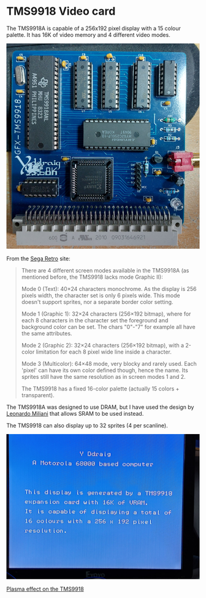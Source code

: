 # TMS9918 Video card

The TMS9918A is capable of a 256x192 pixel display with a 15 colour palette. It has 16K of video memory and 4 different video modes.

![TMS9918 Video Card](/artwork/images/gfx-tms9918.jpg)

From the [Sega Retro](https://segaretro.org/TMS9918) site:

>There are 4 different screen modes available in the TMS9918A (as mentioned before, the TMS9918 lacks mode Graphic II):
>
>Mode 0 (Text): 40×24 characters monochrome. As the display is 256 pixels width, the character set is only 6 pixels wide. This mode doesn't support sprites, nor a separate border color setting.
>
>Mode 1 (Graphic 1): 32×24 characters (256×192 bitmap), where for each 8 characters in the character set the foreground and background color can be set. The chars "0"-"7" for example all have the same attributes.
>
>Mode 2 (Graphic 2): 32×24 characters (256×192 bitmap), with a 2-color limitation for each 8 pixel wide line inside a character.
>
>Mode 3 (Multicolor): 64×48 mode, very blocky and rarely used. Each 'pixel' can have its own color defined though, hence the name. Its sprites still have the same resolution as in screen modes 1 and 2.
>
>The TMS9918 has a fixed 16-color palette (actually 15 colors + transparent). 

The TMS9918A was designed to use DRAM, but I have used the design by [Leonardo Miliani](https://www.leonardomiliani.com/en/2019/lm80c-tms9918a/) that allows SRAM to be used instead.

The TMS9918 can also display up to 32 sprites (4 per scanline).

![TMS9918 text mode](/artwork/images/gfx-tms9918-text.jpg)

[Plasma effect on the TMS9918](https://www.youtube.com/watch?v=u6DVTGFEivY)

